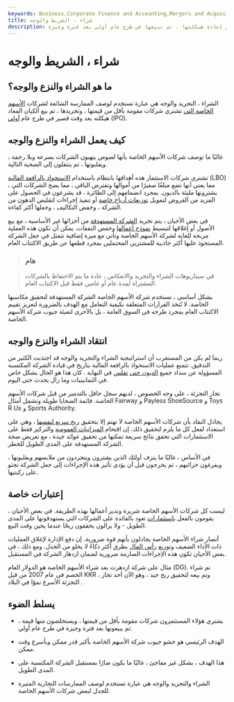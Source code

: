 ```yaml
---
keywords: Business,Corporate Finance and Accounting,Mergers and Acquisitions,M&amp;amp;A
title: شراء ، الشريط والوجه
description: تحدث عملية الشراء ، والتجريد ، والانعكاس عندما تشتري شركة الأسهم الخاصة شركة ، وتبدأ في إعادة هيكلتها ، ثم تبيعها في طرح عام أولي بعد فترة وجيزة.
---
```


# شراء ، الشريط والوجه
## ما هو الشراء والنزع والوجه؟

الشراء ، التجريد والوجه هي عبارة تستخدم لوصف الممارسة الشائعة لشركات [الأسهم الخاصة التي](/privateequity) تشتري شركات مقومة بأقل من قيمتها ، وتجريدها ، ثم بيع الكيان المعاد هيكلته بعد وقت قصير في طرح عام [أولي](/ipo) (IPO).

## كيف يعمل الشراء والنزع والوجه

غالبًا ما توصف شركات الأسهم الخاصة بأنها لصوص ينهبون الشركات بسرعة وبلا رحمة ، ويقلبونها ، ثم ينتقلون إلى الضحية التالية.

تشتري شركات الاستثمار هذه أهدافها بانتظام باستخدام [الاستحواذ بالرافعة المالية](/leveragedbuyout) (LBO) ، مما يعني أنها تضع مبلغًا صغيرًا من أموالها وتقترض الباقي ، مما يضخ الشركات التي يشترونها مليئة بالديون. بمجرد انضمامهم إلى الطائرة ، قد يشرعون في الحصول على المزيد من القروض لتمويل [توزيعات أرباح خاصة](/specialdividend) أو تنفيذ إجراءات لتقليص الدهون من الشركة ، وخفض التكاليف ، وجعلها أكثر كفاءة.

في بعض الأحيان ، يتم تجريد [الشركة المستهدفة](/targetfirm) من أجزائها غير الأساسية ، مع بيع الأصول أو إغلاقها لتبسيط [نموذج أعمالها](/businessmodel) وخفض النفقات. يمكن أن تكون هذه العملية مربحة للغاية لشركة الأسهم الخاصة وتأتي مع ميزة إضافية تتمثل في جعل الشركة المستحوذ عليها أكثر جاذبية للمشترين المحتملين بمجرد قطعها عن طريق الاكتتاب العام.

> ### هام

> في سيناريوهات الشراء والتجريد والانعكاس ، عادة ما يتم الاحتفاظ بالشركات المشتراة لمدة عام أو عامين فقط قبل الاكتتاب العام.

>

بشكل أساسي ، تستخدم شركة الأسهم الخاصة الشركة المستهدفة لتحقيق مكاسبها الخاصة. لا تُتخذ القرارات المتعلقة بكيفية التعامل مع الهدف بالضرورة لتعزيز تقييم الاكتتاب العام بمجرد طرحه في السوق العامة ، بل بالأحرى لتعبئة جيوب شركة الأسهم الخاصة.

## انتقاد الشراء والنزع والوجه

ربما لم يكن من المستغرب أن استراتيجية الشراء والتجريد والوجه قد اجتذبت الكثير من التدقيق. تتمتع عمليات الاستحواذ بالرافعة المالية بتاريخ في قيادة الشركة المكتسبة المسؤولة عن سداد جميع [الديون حتى](/debt) [تفلس](/bankruptcy) في النهاية . كان هذا هو الحال بشكل خاص في الثمانينيات وما زال يحدث حتى اليوم.

تجار التجزئة ، على وجه الخصوص ، لديهم سجل حافل بالتدمير من قبل شركات الأسهم الخاصة. قائمة الضحايا طويلة وتشمل أمثال Fairway و Payless ShoeSource و Toys R Us و Sports Authority.

يجادل النقاد بأن شركات الأسهم الخاصة لا تهتم إلا بتحقيق [ربح سريع لنفسها](/profit) ، وهي على استعداد لفعل كل ما يلزم لتحقيق ذلك. إن اقتحام [الميزانيات العمومية](/balancesheet) والتركيز فقط على الاستثمارات التي تحقق نتائج سريعة تمكنها من تحقيق عوائد جيدة ، مع تعريض صحة الشركة المستهدفة على المدى الطويل للخطر.

في الأساس ، غالبًا ما ينزف أولئك الذين يشترون ويتجردون من ملابسهم ويقلبونها ، ويفرغون خزائنهم ، ثم يخرجون قبل أن يؤدي تأثير هذه الإجراءات إلى جعل الشركة تجثو على ركبتيها.

## إعتبارات خاصة

ليست كل شركات الأسهم الخاصة شريرة وتدير أعمالها بهذه الطريقة. في بعض الأحيان ، يقومون بالفعل [باستثمارات](/investment) تعود بالفائدة على الشركات التي يستهدفونها على المدى الطويل - ولا يزالون يحققون ربحًا عندما يحين وقت البيع.

أنصار شراء الأسهم الخاصة يجادلون بأنهم قوة ضرورية. إن دفع الإدارة لإغلاق العمليات ذات الأداء الضعيف وتوزيع [رأس المال](/capital) بطرق أكثر ذكاءً لا يخلو من الجدل. ومع ذلك ، في بعض الأحيان تكون هذه الإجراءات الصارمة ضرورية لضمان ازدهار الشركة في المستقبل.

مثال على شركة ازدهرت بعد شراء الأسهم الخاصة هو الدولار العام (DG). تم شراء الخصم في عام 2007 من قبل KKR ، وتم بيعه لتحقيق ربح جيد ، وهو الآن أحد تجار التجزئة الأسرع نموًا في البلاد .

## يسلط الضوء

- يشتري هؤلاء المستثمرون شركات مقومة بأقل من قيمتها ، ويستخلصون منها قيمة ، ثم يبيعونها بعد فترة وجيزة في طرح عام أولي.

- الهدف الرئيسي هو حشو جيوب شركة الأسهم الخاصة بأكبر قدر ممكن وبأسرع وقت ممكن.

- هذا الهدف ، بشكل غير مفاجئ ، غالبًا ما يكون ضارًا بمستقبل الشركة المكتسبة على المدى الطويل.

- الشراء والتجريد والوجه هي عبارة تستخدم لوصف الممارسات التجارية المثيرة للجدل لبعض شركات الأسهم الخاصة.

